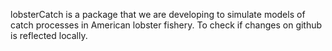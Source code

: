  lobsterCatch is a package that we are developing to simulate models of catch processes in American lobster fishery.
 To check if changes on github is reflected locally.
